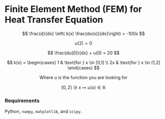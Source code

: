 # Finite Element Method (FEM) for Heat Transfer Equation

$$
\frac{d}{dx} \left( k(x)  \frac{du(x)}{dx}\right) = -100x
$$

$$
u(2) = 0
$$

$$
\frac{du(0)}{dx} + u(0) = 20
$$

$$
k(x) = \begin{cases}
  1 & \text{for } x \in [0,1] \\
  2x & \text{for } x \in (1,2]
\end{cases}
$$

$$
\text{Where } u \text{ is the function you are looking for}
$$

$$
[0,2] \ni x \mapsto u(x) \in \mathbb{R}
$$

### Requirements

Python, `numpy`, `matplotlib`, and `scipy`.

